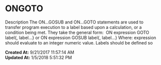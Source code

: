 # ONGOTO

Description The ON...GOSUB and ON...GOTO statements are used to transfer program execution to a label based upon a calculation, or a condition being met. They take the general form:  ON expression GOTO label{, label...} or ON expression GOSUB label{, label...} Where: expression should evaluate to an integer numeric value. Labels should be defined so  

**Created At:** 9/21/2017 11:57:14 AM  
**Updated At:** 1/5/2018 5:51:32 PM  

